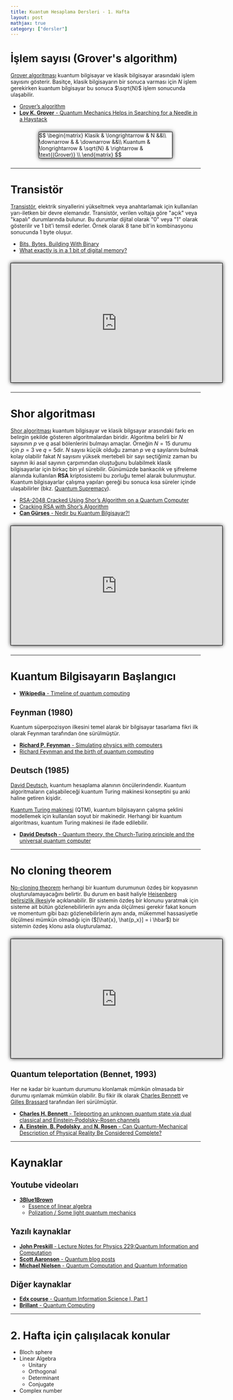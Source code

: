 ```yaml
---
title: Kuantum Hesaplama Dersleri - 1. Hafta
layout: post
mathjax: true
category: ["dersler"]
---
```


# İşlem sayısı (Grover's algorithm)

[Grover algoritması](https://en.wikipedia.org/wiki/Grover%27s_algorithm) kuantum bilgisayar ve klasik bilgisayar arasındaki işlem sayısını gösterir. Basitçe, klasik bilgisayarın bir sonuca varması için $N$ işlem gerekirken kuantum bilgisayar bu sonuca $\sqrt{N}$ işlem sonucunda ulaşabilir.

- [Grover’s algorithm](https://medium.com/@jonathan_hui/qc-grovers-algorithm-cd81e61cf248)
- [**Lov K. Grover** - Quantum Mechanics Helps in Searching for a Needle in a Haystack](https://journals.aps.org/prl/abstract/10.1103/PhysRevLett.79.325)

<div style="
border: 1px solid black;
box-shadow: 0px 0px 10px;
width: 70%;
margin: 5% auto 5% auto;">
$$
\begin{matrix}
    Klasik & \longrightarrow & N &&\\
    \downarrow &  & \downarrow &&\\
    Kuantum & \longrightarrow & \sqrt{N} & \rightarrow & \text{(Grover)} \\
\end{matrix}
$$
</div>

---

# Transistör

[Transistör](https://en.wikipedia.org/wiki/Transistor), elektrik sinyallerini yükseltmek veya anahtarlamak için kullanılan yarı-iletken bir devre elemanıdır. Transistör, verilen voltaja göre "açık" veya "kapalı" durumlarında bulunur. Bu durumlar dijital olarak "$0$" veya "$1$" olarak gösterilir ve 1 bit'i temsil ederler. Örnek olarak 8 tane bit'in kombinasyonu sonucunda 1 byte oluşur.

- [Bits, Bytes, Building With Binary](https://medium.com/basecs/bits-bytes-building-with-binary-13cb4289aafa)
- [What exactly is in a 1 bit of digital memory?](https://medium.com/coderscorner/what-exactly-is-in-a-1-bit-of-digital-memory-d5395f9001a6)

<div style="border: 1px solid black;box-shadow: 0px 0px 10px;width:560px;height: 315px;margin: 5% auto 5% auto;">
<iframe width="560" height="315" src="https://www.youtube.com/embed/IcrBqCFLHIY" frameborder="0" allow="accelerometer; autoplay; encrypted-media; gyroscope; picture-in-picture" allowfullscreen></iframe>
</div>

---

# Shor algoritması

[Shor algoritması](https://en.wikipedia.org/wiki/Shor%27s_algorithm) kuantum bilgisayar ve klasik bilgsayar arasındaki farkı en belirgin şekilde gösteren algoritmalardan biridir. Algoritma belirli bir $N$ sayısının $p$ ve $q$ asal bölenlerini bulmayı amaçlar. Örneğin $N=15$ durumu için $p=3$ ve $q=5$dir. $N$ sayısı küçük olduğu zaman $p$ ve $q$ sayılarını bulmak kolay olabilir fakat $N$ sayısını yüksek mertebeli bir sayı seçtiğimiz zaman bu sayının iki asal sayının çarpımından oluştuğunu bulabilmek klasik bilgisayarlar için birkaç bin yıl sürebilir. Günümüzde bankacılık ve şifreleme alanında kullanılan **RSA** kriptosistemi bu zorluğu temel alarak bulunmuştur. Kuantum bilgisayarlar çalışma yapıları gereği bu sonuca kısa süreler içinde ulaşabilirler (bkz. [Quantum Supremacy](https://ai.googleblog.com/2019/10/quantum-supremacy-using-programmable.html)).

- [RSA-2048 Cracked Using Shor’s Algorithm on a Quantum Computer](https://medium.com/@aditya.yadav/rsa-2048-cracked-using-shors-algorithm-on-a-quantum-computer-660cb2297a95)
- [Cracking RSA with Shor’s Algorithm](https://medium.com/@jonathan_hui/qc-cracking-rsa-with-shors-algorithm-bc22cb7b7767)
- [**Can Gürses** - Nedir bu Kuantum Bilgisayar?!](https://cangurses.wordpress.com/tag/shor-algoritmasi/)

<div style="border: 1px solid black;box-shadow: 0px 0px 10px;width:560px;height: 315px;margin: 5% auto 5% auto;">
<iframe width="560" height="315" src="https://www.youtube.com/embed/lvTqbM5Dq4Q" frameborder="0" allow="accelerometer; autoplay; encrypted-media; gyroscope; picture-in-picture" allowfullscreen></iframe>
</div>

---

# Kuantum Bilgisayarın Başlangıcı

- [**Wikipedia** - Timeline of quantum computing](https://en.wikipedia.org/wiki/Timeline_of_quantum_computing)

## Feynman (1980)

Kuantum süperpozisyon ilkesini temel alarak bir bilgisayar tasarlama fikri ilk olarak Feynman tarafından öne sürülmüştür.

- [**Richard P. Feynman** - Simulating physics with computers](https://link.springer.com/article/10.1007/BF02650179)
- [Richard Feynman and the birth of quantum computing](https://medium.com/quantum1net/richard-feynman-and-the-birth-of-quantum-computing-6fe4a0f5fcc7)

## Deutsch (1985)

[David Deutsch](https://en.wikipedia.org/wiki/David_Deutsch), kuantum hesaplama alanının öncülerindendir. Kuantum algoritmaların çalışabileceği kuantum Turing makinesi konseptini şu anki haline getiren kişidir.

[Kuantum Turing makinesi](https://en.wikipedia.org/wiki/Quantum_Turing_machine) (QTM), kuantum bilgisayarın çalışma şeklini modellemek için kullanılan soyut bir makinedir. Herhangi bir kuantum algoritması, kuantum Turing makinesi ile ifade edilebilir.

- [**David Deutsch** - Quantum theory, the Church-Turing principle and the universal quantum computer](https://www.cs.princeton.edu/courses/archive/fall04/cos576/papers/deutsch85.pdf)

---

<!-- # Üç cisim problemi -->

# No cloning theorem

[No-cloning theorem](https://en.wikipedia.org/wiki/No-cloning_theorem) herhangi bir kuantum durumunun özdeş bir kopyasının oluşturulamayacağını belirtir. Bu durum en basit haliyle [Heisenberg belirsizlik ilkesi](https://en.wikipedia.org/wiki/Uncertainty_principle)yle açıklanabilir. Bir sistemin özdeş bir klonunu yaratmak için sisteme ait bütün gözlenebilirlerin aynı anda ölçülmesi gerekir fakat konum ve momentum gibi bazı gözlenebilirlerin aynı anda, mükemmel hassasiyetle ölçülmesi mümkün olmadığı için ($[\hat{x}, \hat{p_x}] = i \hbar$) bir sistemin özdeş klonu asla oluşturulamaz.

<div style="border: 1px solid black;box-shadow: 0px 0px 10px;width:560px;height: 315px;margin: 5% auto 5% auto;">
<iframe width="560" height="315" src="https://www.youtube.com/embed/owPC60Ue0BE" frameborder="0" allow="accelerometer; autoplay; encrypted-media; gyroscope; picture-in-picture" allowfullscreen></iframe>
</div>

## Quantum teleportation (Bennet, 1993)

Her ne kadar bir kuantum durumunu klonlamak mümkün olmasada bir durumu ışınlamak mümkün olabilir. Bu fikir ilk olarak [Charles Bennett](https://en.wikipedia.org/wiki/Charles_H._Bennett_(physicist)) ve [Gilles Brassard](https://en.wikipedia.org/wiki/Gilles_Brassard) tarafından ileri sürülmüştür.

- [**Charles H. Bennett** - Teleporting an unknown quantum state via dual classical and Einstein-Podolsky-Rosen channels](https://journals.aps.org/prl/abstract/10.1103/PhysRevLett.70.1895)
- [**A. Einstein**, **B. Podolsky**, and **N. Rosen** - Can Quantum-Mechanical Description of Physical Reality Be Considered Complete?](https://journals.aps.org/pr/abstract/10.1103/PhysRev.47.777)

---

# Kaynaklar

## Youtube videoları

- [**3Blue1Brown**](https://www.youtube.com/channel/UCYO_jab_esuFRV4b17AJtAw)
	- [Essence of linear algebra](https://www.youtube.com/playlist?list=PLZHQObOWTQDPD3MizzM2xVFitgF8hE_ab)
	- [Polization / Some light quantum mechanics](https://www.youtube.com/watch?v=MzRCDLre1b4)

## Yazılı kaynaklar

- [**John Preskill** - Lecture Notes for Physics 229:Quantum Information and Computation](http://www.theory.caltech.edu/people/preskill/ph229/notes/book.ps)
- [**Scott Aaronson** - Quantum blog posts](https://www.scottaaronson.com/blog/?cat=4)
- [**Michael Nielsen** - Quantum Computation and Quantum Information](http://mmrc.amss.cas.cn/tlb/201702/W020170224608149940643.pdf)

## Diğer kaynaklar

- [**Edx course** - Quantum Information Science I, Part 1](https://www.edx.org/course/quantum-information-science-i-part-1)
- [**Brillant** - Quantum Computing](https://brilliant.org/courses/quantum-computing/)

---

# 2. Hafta için çalışılacak konular

- Bloch sphere
- Linear Algebra
	- Unitary
	- Orthogonal
	- Determinant
	- Conjugate
- Complex number
